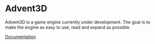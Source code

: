 # Advent3D

Advent3D is a game engine currently under development. The goal is to make the engine as easy to use, read and expand as possible.

[Documentation](https://gabrielevierti.github.io/Advent3D-documentation/)

